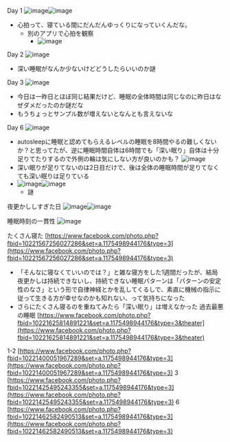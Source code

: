 
Day 1
![image](https://gyazo.com/7a6cd4c491045a6e6609d082770a154c/thumb/1000)![image](https://gyazo.com/56314b0131ec30165c1d9f2fd319cd72/thumb/1000)
- 心拍って、寝ている間にだんだんゆっくりになっていくんだな。
    - 別のアプリで心拍を観察
        - ![image](https://gyazo.com/440a72b08a3f878004e0c7566b9e900a/thumb/1000)

Day 2
![image](https://gyazo.com/d0e094e05ac9d733b6e547cebd6d90a0/thumb/1000)
- 深い睡眠がなんか少ないけどどうしたらいいのか謎

Day 3
![image](https://gyazo.com/d85c46e0151ba8ad845c7d3fd10ebd55/thumb/1000)
- 今日は一昨日とほぼ同じ結果だけど、睡眠の全体時間は同じなのに昨日はなぜダメだったのか謎だな
- もうちょっとサンプル数が増えないとなんとも言えないな

Day 6
![image](https://gyazo.com/6639420744781ea7e48fd42b65758b14/thumb/1000)
- autosleepに睡眠と認めてもらえるレベルの睡眠を8時間やるの難しくないか？と思ってたが、逆に睡眠時間自体は6時間でも「深い眠り」自体は十分足りてたりするので外側の輪は気にしない方が良いのかも？
![image](https://gyazo.com/081bbe9199e0bd23b0ae6d81764a9e50/thumb/1000)
- 深い眠りが足りてないのは2日目だけで、後は全体の睡眠時間が足りてなくても深い眠りは足りている
- ![image](https://gyazo.com/a6e86000c09e3530227b34f2dbe658fe/thumb/1000)![image](https://gyazo.com/393dd29ead7a745ae31a1145b18b2dc4/thumb/1000)
    - 謎


夜更かししすぎた日
![image](https://gyazo.com/1d147c3c288632274fcdd3f6f5d69375/thumb/1000)![image](https://gyazo.com/3f06483b2330060ab68137f26696f30d/thumb/1000)

睡眠時刻の一貫性
![image](https://gyazo.com/42e7583206f27f11d23bb384a91f9574/thumb/1000)

たくさん寝た
[https://www.facebook.com/photo.php?fbid=10221567256027286&set=a.1175498944176&type=3](https://www.facebook.com/photo.php?fbid=10221567256027286&set=a.1175498944176&type=3)
- 「そんなに寝なくていいのでは？」と雑な寝方をした1週間だったが、結局夜更かしは持続できないし、持続できない睡眠パターンは「パターンの安定性のなさ」という形で自律神経とかを乱してくるしで、素直に機械の指示に従って生きる方が幸せなのかも知れない、って気持ちになった
- さらにたくさん寝るのを重ねてみたら「深い眠り」は増えなかった
過去最悪の睡眠
[https://www.facebook.com/photo.php?fbid=10221625814891221&set=a.1175498944176&type=3&theater](https://www.facebook.com/photo.php?fbid=10221625814891221&set=a.1175498944176&type=3&theater)

1-2
[https://www.facebook.com/photo.php?fbid=10221400051967289&set=a.1175498944176&type=3](https://www.facebook.com/photo.php?fbid=10221400051967289&set=a.1175498944176&type=3)
3
[https://www.facebook.com/photo.php?fbid=10221425495243355&set=a.1175498944176&type=3](https://www.facebook.com/photo.php?fbid=10221425495243355&set=a.1175498944176&type=3)
6
[https://www.facebook.com/photo.php?fbid=10221462582490513&set=a.1175498944176&type=3](https://www.facebook.com/photo.php?fbid=10221462582490513&set=a.1175498944176&type=3)
